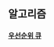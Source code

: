 ## 알고리즘
#### [우선순위 큐](obsidian://open?vault=TIL&file=Algorithm%2FPriority%20Queue(%EC%9A%B0%EC%84%A0%EC%88%9C%EC%9C%84%20%ED%81%90))